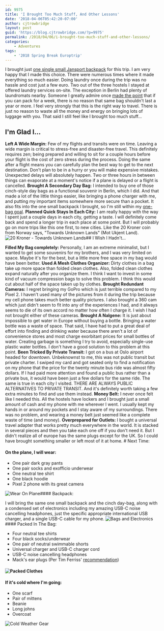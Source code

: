 ```yaml
---
id: 9975
title: 'I Brought Too Much Stuff, And Other Lessons'
date: '2018-04-06T05:42:20-07:00'
author: cjtrowbridge
layout: post
guid: 'https://blog.cjtrowbridge.com/?p=9975'
permalink: /2018/04/06/i-brought-too-much-stuff-and-other-lessons/
categories:
    - Adventures
tags:
    - '2018 Spring Break Europtrip'
---
```


I brought just [one single small Jansport backpack](https://blog.cjtrowbridge.com/2018/02/16/spring-break-2018-europe-gear/) for this trip. I am very happy that I made this choice. There were numerous times where it made everything so much easier. Doing laundry once during the trip was no hassle and cost just a few euro. Two out of the three hostels I stayed at offered laundry services on-site. The exception in Berlin had plenty of laundromats nearby. Someone I greatly admire once [made the point](https://levels.io/carry-on-world-travel/) that if you can pack for a week, there is no reason that same bag shouldn't last a year or more. I feel very strongly that this is the right way to travel. There is just no reason to waste all the money and energy on bringing lots of luggage with you. That said I still feel like I brought too much stuff...

## I'm Glad I...

**Left A Wide Margin:** Few of my flights and transits were on time. Leaving a wide margin is critical to stress-free and disaster-free travel. This definitely requires zen; being prepared and willing to sit for a couple hours before your flight is the cost of zero stress during the process. Doing the same after a flight means you can carefully plan the best way to get to the next destination. Don't plan to be in a hurry or you will make expensive mistakes. Unexpected delays will absolutely happen. Two or three hours in between things can evaporate at a moment's notice if a plane is delayed or a flight is cancelled. **Brought A Secondary Day Bag:** I intended to buy one of those cinch-style day bags as a functional souvenir in Berlin, which I did. And that made a lot of the little things easier, like bringing a phone charger with me, and putting my important items somewhere more secure than a pocket. It also fits into the one small backpack I brought, so I'm still within my [one-bag goal](https://blog.cjtrowbridge.com/2018/02/15/spring-break-2018-europe/). **Planned Quick Stays In Each City:** I am really happy with the way I spent just a couple days in each city, getting a taste. I will definitely come back and spend a longer trip in each place at some point. But I will probably go on more trips like this one first, to new cities. Like the 20 Kroner coin from Norway says, "Towards Unknown Lands" (Mot Ukjent Land). ![20 Kroner - Towards Unknown Lands](https://blog.cjtrowbridge.com/wp-content/uploads/2018/04/20-Kroner-Towards-Unknown-Lands-1-1.jpg)## I Wish I Hadn't...

**Filled My Bag completely:** Personally, I am an extreme minimalist, but I wanted to get some souvenirs for my brothers, and I was very limited on space. Maybe it's for the best, but a little more free space in my bag would have been better. **Used A Mesh Clothes Organizer:** Dirty clothes in a bag take up more space than folded clean clothes. Also, folded clean clothes expand naturally after you organize them. I think I want to invest in some kind of vacuum compression bags to solve this problem. I think this would cut about half of the space taken up by clothes. **Brought Redundant Cameras:** I regret bringing my GoPro which is just terrible compared to my Pixel 2. I haven't used many of the pictures from it during the trip because my cell phone takes much better quality pictures. I also brought a 360 cam which just didn't seem to fit into any of the experiences I had, and it always seems to die of its own accord no matter how often I charge it. I wish I had not brought either of these cameras. **Brought A Nalgene:** It is just about impossible to get water in Europe without buying a bottle. Bringing a water bottle was a waste of space. That said, I have had to put a great deal of effort into finding and drinking water because there aren't a lot of convenience stores and most charge exorbitant prices for small bottles of water. Creating garbage is something I try to avoid, especially single-use plastic water bottles. I don't have a good solution to this problem at this point. **Been Tricked By Private Transit:** I got on a bus at Oslo airport headed for downtown. Unbeknownst to me, this was not public transit but private charter. I swiped my card and got seated only to find a notification on my phone that the price for the twenty minute bus ride was almost fifty dollars. If I had paid more attention and found a public bus rather than a private bus, it would have been just a few dollars for the same ride. The same is true in each city I visited. THERE ARE ALWAYS PUBLIC ALTERNATIVES TO PRIVATE TRANSIT. And it's definitely worth taking a few extra minutes to find and use them instead. **Money Belt:** I never once felt like I needed this. All the hostels have lockers and I brought just a small amount of cash and my phone with me wherever I went. I usually kept my hands in or around my pockets and I stay aware of my surroundings. There was no problem, and wearing a money belt just seemed like a complete waste of time (and money). **Overprepared for Outlets:** I bought a universal travel adapter that works pretty much everywhere in the world. It is stacked in several pieces and then you take each one off if you don't need it. But I didn't realize all of europe has the same plugs except for the UK. So I could have brought something smaller or left most of it at home. # Next Time:

#### On the plane, I will wear:

- One pair dark gray pants
- One pair socks and exofficio underwear
- One neutral tee shirt
- One black hoodie
- Pixel 2 phone with its great camera

![Wear On Plane](https://blog.cjtrowbridge.com/wp-content/uploads/2018/04/Wear-On-Plane-1-1.png)#### Backpack:

I will bring the same one small backpack and the cinch day-bag, along with a condensed set of electronics including my amazing USB-C noise cancelling headphones, just the specific appropriate international USB charger, and a single USB-C cable for my phone. ![Bags and Electronics](https://blog.cjtrowbridge.com/wp-content/uploads/2018/04/Bags-and-Electronics-1-1.png)#### Packed In The Bag:

- Four neutral tee shirts
- Four black socks/underwear
- One pair of neutral swimmable shorts
- Universal charger and USB-C charger cord
- USB-C noise cancelling headphones
- Mack's ear plugs (Per Tim Ferriss' [recommendation](https://tim.blog/2018/02/28/how-to-secure-financial-freedom-maximize-productivity-and-protect-your-health/))

#### ![Packed Clothes](https://blog.cjtrowbridge.com/wp-content/uploads/2018/04/Packed-Clothes-1-1.png)

#### If it's cold where I'm going:

- One scarf
- Pair of mittens
- Beanie
- Long johns
- Overcoat

![Cold Weather Gear](https://blog.cjtrowbridge.com/wp-content/uploads/2018/04/Cold-Weather-Gear-1-1.png)